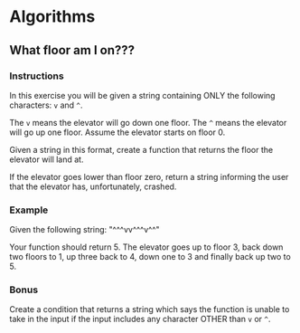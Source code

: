 # Algorithms

## What floor am I on???

### Instructions

In this exercise you will be given a string containing ONLY the following characters: `v` and `^`.

The `v` means the elevator will go down one floor. The `^` means the elevator will go up one floor. Assume the elevator starts on floor 0.

Given a string in this format, create a function that returns the floor the elevator will land at. 

If the elevator goes lower than floor zero, return a string informing the user that the elevator has, unfortunately, crashed.

### Example

Given the following string: "^^^vv^^^v^^"

Your function should return 5. The elevator goes up to floor 3, back down two floors to 1, up three back to 4, down one to 3 and finally back up two to 5.


### Bonus
Create a condition that returns a string which says the function is unable to take in the input if the input includes any character OTHER than `v` or `^`.